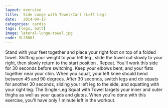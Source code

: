 ```yaml
---
layout: exercise
title:  Side Lunge with Towel/Cart (Left Leg)
date:   2014-04-15
categories: cardio
tags: [legs, butt]
image: lateral-lunge-towel.jpg
code: SL20003
---
```


Stand with your feet together and place your right foot on top of a folded towel. Shifting your weight to your left leg , slide the towel out slowly to your right, then slowly return to the start position . Repeat. You'll work this side for 30 seconds before switching. Keep your elbows bent, and your fists together near your chin. When you squat, your left knee should bend between 45 and 90 degrees. After 30 seconds, switch legs and do squats for another 30 seconds, sliding your left leg to the side, and squatting with your right leg. The Single-Leg Squat with Towel targets your inner and outer thighs as well as your quads and glutes. When you're done with this exercise, you'll have only 1 minute left in the workout. 